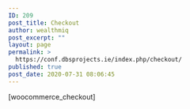 ```yaml
---
ID: 209
post_title: Checkout
author: wealthmiq
post_excerpt: ""
layout: page
permalink: >
  https://conf.dbsprojects.ie/index.php/checkout/
published: true
post_date: 2020-07-31 08:06:45
---
```

<!-- wp:shortcode -->[woocommerce_checkout]<!-- /wp:shortcode -->